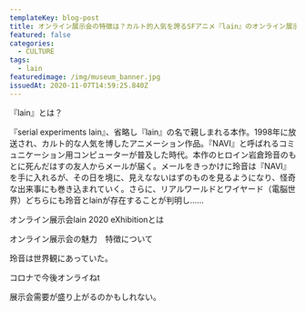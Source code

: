 ```yaml
---
templateKey: blog-post
title: オンライン展示会の特徴は？カルト的人気を誇るSFアニメ『lain』のオンライン展示会が開催！
featured: false
categories:
  - CULTURE
tags:
  - lain
featuredimage: /img/museum_banner.jpg
issuedAt: 2020-11-07T14:59:25.840Z
---
```

『lain』とは？

『serial experiments lain』、省略し『lain』の名で親しまれる本作。1998年に放送され、カルト的な人気を博したアニメーション作品。『NAVI』と呼ばれるコミュニケーション用コンピューターが普及した時代。本作のヒロイン岩倉玲音のもとに死んだはすの友人からメールが届く。メールをきっかけに玲音は『NAVI』を手に入れるが、その日を境に、見えなないはずのものを見るようになり、怪奇な出来事にも巻き込まれていく。さらに、リアルワールドとワイヤード（電脳世界）どちらにも玲音とlainが存在することが判明し……


オンライン展示会lain 2020 eXhibitionとは

オンライン展示会の魅力　特徴について



玲音は世界観にあっていた。

コロナで今後オンライねt

展示会需要が盛り上がるのかもしれない。
